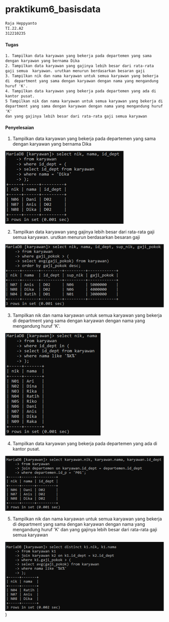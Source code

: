 # praktikum6_basisdata

```
Raja Heppyanto
TI.22.A2
312210235
```

#### Tugas

```
1. Tampilkan data karyawan yang bekerja pada departemen yang sama dengan karyawan yang bernama Dika
2. Tampilkan data karyawan yang gajinya lebih besar dari rata-rata gaji semua  karyawan. urutkan menurun berdasarkan besaran gaji
3. Tampilkan nik dan nama karyawan untuk semua karyawan yang bekerja di  department yang sama dengan karyawan dengan nama yang mengandung  huruf 'K'.
4. Tampilkan data karyawan yang bekerja pada departemen yang ada di  kantor pusat.
5 Tampilkan nik dan nama karyawan untuk semua karyawan yang bekerja di department yang sama dengan karyawan dengan nama yang mengandung huruf 'K'
dan yang gajinya lebih besar dari rata-rata gaji semua karyawan

```

#### Penyelesaian

1. Tampilkan data karyawan yang bekerja pada departemen yang sama dengan karyawan yang bernama Dika

![1](ft/1.png)

2. Tampilkan data karyawan yang gajinya lebih besar dari rata-rata gaji semua  karyawan. urutkan menurun berdasarkan besaran gaji

![2](ft/2.png)

3. Tampilkan nik dan nama karyawan untuk semua karyawan yang bekerja di  department yang sama dengan karyawan dengan nama yang mengandung  huruf 'K'.

![3](ft/3.png)

4. Tampilkan data karyawan yang bekerja pada departemen yang ada di  kantor pusat.

![4](ft/4.png)

5. Tampilkan nik dan nama karyawan untuk semua karyawan yang bekerja di department yang sama dengan karyawan dengan nama yang mengandung huruf 'K'
dan yang gajinya lebih besar dari rata-rata gaji semua karyawan

![5](ft/5.png))